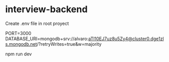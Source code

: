 # interview-backend
Create .env file in root proyect

PORT=3000
DATABASE_URI=mongodb+srv://alvaro:aTl10EJ7uz8u5Zy4@cluster0.dge1zls.mongodb.net/?retryWrites=true&w=majority

npm run dev
